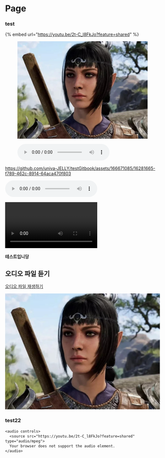 # Page

### test

{% embed url="https://youtu.be/2t-C_l8FkJo?feature=shared" %}



<figure><img src=".gitbook/assets/c40d5a9de75cc5996b0a89430fe27463.jpg" alt=""><figcaption></figcaption></figure>

<figure><audio controls><source src=".gitbook/assets/smaple_audio_KO_W002.mp3" type="audio/mp3"></audio><figcaption></figcaption></figure>


https://github.com/univa-JELLY/testGitbook/assets/166671085/16281665-f789-462c-8914-64aca470f803


<audio controls><source src=".gitbook/assets/smaple_audio_KO_W002.mp3" type="audio/mp3"></audio>

<video controls="" autoplay="" name="media">
    <source src="https://user.github.io/project/audio/sound.mp3" type="audio/mp3">
</video>

<b>테스트입니당</b>

## 오디오 파일 듣기

[오디오 파일 재생하기](https://raw.githubusercontent.com/univa-JELLY/testGitbook/master/.gitbook/assets/smaple_audio_KO_W002.mp3)

<img src=".gitbook/assets/c40d5a9de75cc5996b0a89430fe27463.jpg" alt="">

### test22

```
<audio controls>
  <source src="https://youtu.be/2t-C_l8FkJo?feature=shared" type="audio/mpeg">
  Your browser does not support the audio element.
</audio>
```
